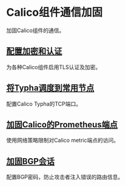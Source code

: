 # Calico组件通信加固

加固Calico组件的通信。

## [配置加密和认证](01配置加密和认证.md)

为各种Calico组件启用TLS认证及加密。

## [将Typha调度到常用节点](02将Typha调度到常用节点.md)

配置Calico Typha的TCP端口。

## [加固Calico的Prometheus端点](03加固Calico的Prometheus端点.md)

使用网络策略限制对Calico metric端点的访问。

## [加固BGP会话](04加固BGP会话.md)

配置BGP密码，防止攻击者注入错误的路由信息。